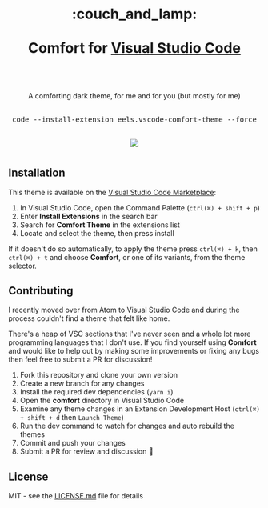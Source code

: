 <div align="center">
  <h1>
    <br />
    <div>:couch_and_lamp:</div>
    <br />
    <div>Comfort for <a href="https://code.visualstudio.com/">Visual Studio Code</a></div>
    <br />
  </h1>
  <br />
  <div>A comforting dark theme, for me and for you (but mostly for me)</div>
  <br />
  <pre>code --install-extension eels.vscode-comfort-theme --force</pre>
  <br />
  <img src="https://user-images.githubusercontent.com/9451626/113354122-93ac6d00-9336-11eb-89ce-c13d5be32d41.png" />
  <h1></h1>
</div>

## Installation

This theme is available on the [Visual Studio Code Marketplace](https://marketplace.visualstudio.com/items?itemName=eels.vscode-comfort-theme):

1. In Visual Studio Code, open the Command Palette (`ctrl(⌘) + shift + p`)
2. Enter **Install Extensions** in the search bar
3. Search for **Comfort Theme** in the extensions list
4. Locate and select the theme, then press install

If it doesn't do so automatically, to apply the theme press `ctrl(⌘) + k`, then `ctrl(⌘) + t` and choose **Comfort**, or one of its variants, from the theme selector.

## Contributing

I recently moved over from Atom to Visual Studio Code and during the process couldn't find a theme that felt like home.

There's a heap of VSC sections that I've never seen and a whole lot more programming languages that I don't use. If you find yourself using **Comfort** and would like to help out by making some improvements or fixing any bugs then feel free to submit a PR for discussion!

1. Fork this repository and clone your own version
2. Create a new branch for any changes
3. Install the required dev dependencies (`yarn i`)
4. Open the **comfort** directory in Visual Studio Code
5. Examine any theme changes in an Extension Development Host (`ctrl(⌘) + shift + d` then `Launch Theme`)
6. Run the dev command to watch for changes and auto rebuild the themes
7. Commit and push your changes
8. Submit a PR for review and discussion :tada:

## License

MIT - see the [LICENSE.md](https://github.com/eels/vscode-comfort-theme/blob/main/LICENSE.md) file for details

